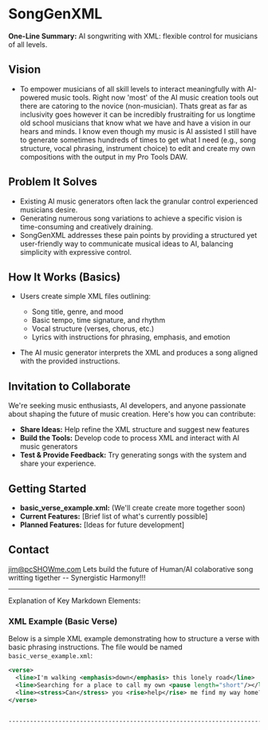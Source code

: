 # SongGenXML

**One-Line Summary:** AI songwriting with XML: flexible control for musicians of all levels. 

## Vision

* To empower musicians of all skill levels to interact meaningfully with AI-powered music tools.  Right now 'most' of the AI music creation tools out there are catoring to the novice (non-musician).  Thats great as far as inclusivity goes however it can be incredibly frustraiting for us longtime old school musicians that know what we have and have a vision in our hears and minds.  I know even though my music is AI assisted I still have to generate sometimes hundreds of times to get what I need (e.g., song structure, vocal phrasing, instrument choice) to edit and create my own compositions with the output in my Pro Tools DAW.

## Problem It Solves

* Existing AI music generators often lack the granular control experienced musicians desire. 
* Generating numerous song variations to achieve a specific vision is time-consuming and creatively draining.
* SongGenXML addresses these pain points by providing a structured yet user-friendly way to communicate musical ideas to AI, balancing simplicity with expressive control.

## How It Works (Basics)

* Users create simple XML files outlining:
    * Song title, genre, and mood
    * Basic tempo, time signature, and rhythm
    * Vocal structure (verses, chorus, etc.)
    * Lyrics with instructions for phrasing, emphasis, and emotion

* The AI music generator interprets the XML and produces a song aligned with the provided instructions.

## Invitation to Collaborate

We're seeking music enthusiasts, AI developers, and anyone passionate about shaping the future of music creation.  Here's how you can contribute:

* **Share Ideas:** Help refine the XML structure and suggest new features
* **Build the Tools:** Develop code to process XML and interact with AI music generators
* **Test & Provide Feedback:**  Try generating songs with the system and share your experience.

## Getting Started

* **basic_verse_example.xml:** (We'll create create more together soon)
* **Current Features:** [Brief list of what's currently possible]
* **Planned Features:** [Ideas for future development]

## Contact

jim@pcSHOWme.com
Lets build the future of Human/AI colaborative song writting tigether -- Synergistic Harmony!!!


----------------------------------------------------------------------------------------------------------------------
Explanation of Key Markdown Elements:

### XML Example (Basic Verse)

Below is a simple XML example demonstrating how to structure a verse with basic phrasing instructions. The file would be named `basic_verse_example.xml`:

```xml
<verse>
  <line>I'm walking <emphasis>down</emphasis> this lonely road</line> 
  <line>Searching for a place to call my own <pause length="short"/></line> 
  <line><stress>Can</stress> you <rise>help</rise> me find my way home?</line> 
</verse>


-----------------------------------------------------------------------------------------------------------------------
